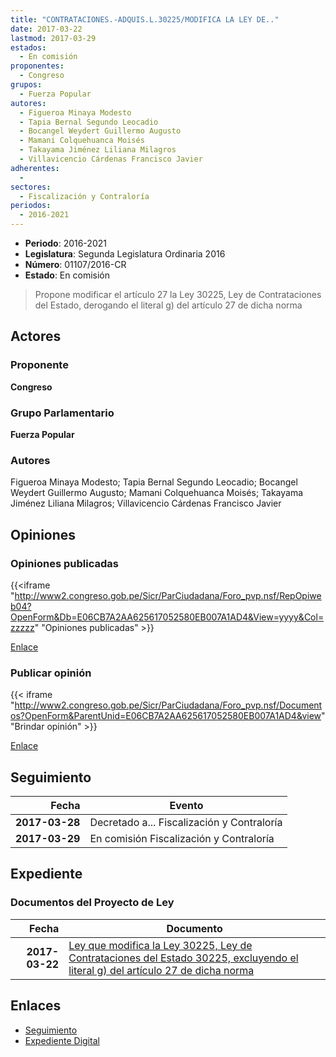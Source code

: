 ```yaml
---
title: "CONTRATACIONES.-ADQUIS.L.30225/MODIFICA LA LEY DE.."
date: 2017-03-22
lastmod: 2017-03-29
estados: 
  - En comisión
proponentes: 
  - Congreso
grupos: 
  - Fuerza Popular
autores: 
  - Figueroa Minaya Modesto
  - Tapia Bernal Segundo Leocadio
  - Bocangel Weydert Guillermo Augusto
  - Mamani Colquehuanca Moisés
  - Takayama Jiménez Liliana Milagros
  - Villavicencio Cárdenas Francisco Javier
adherentes: 
  - 
sectores: 
  - Fiscalización y Contraloría
periodos: 
  - 2016-2021
---
```


- **Periodo**: 2016-2021
- **Legislatura**: Segunda Legislatura Ordinaria 2016
- **Número**: 01107/2016-CR
- **Estado**: En comisión

> Propone modificar el artículo 27 la Ley 30225, Ley de Contrataciones del Estado, derogando el literal g) del artículo 27 de dicha norma


## Actores

### Proponente

**Congreso**

### Grupo Parlamentario

**Fuerza Popular**

### Autores

Figueroa Minaya Modesto; Tapia Bernal Segundo Leocadio; Bocangel Weydert Guillermo Augusto; Mamani Colquehuanca Moisés; Takayama Jiménez Liliana Milagros; Villavicencio Cárdenas Francisco Javier


## Opiniones

### Opiniones publicadas

{{<iframe "http://www2.congreso.gob.pe/Sicr/ParCiudadana/Foro_pvp.nsf/RepOpiweb04?OpenForm&Db=E06CB7A2AA625617052580EB007A1AD4&View=yyyy&Col=zzzzz" "Opiniones publicadas" >}}

[Enlace](http://www2.congreso.gob.pe/Sicr/ParCiudadana/Foro_pvp.nsf/RepOpiweb04?OpenForm&Db=E06CB7A2AA625617052580EB007A1AD4&View=yyyy&Col=zzzzz)
### Publicar opinión

{{< iframe "http://www2.congreso.gob.pe/Sicr/ParCiudadana/Foro_pvp.nsf/Documentos?OpenForm&ParentUnid=E06CB7A2AA625617052580EB007A1AD4&view" "Brindar opinión" >}}

[Enlace](http://www2.congreso.gob.pe/Sicr/ParCiudadana/Foro_pvp.nsf/Documentos?OpenForm&ParentUnid=E06CB7A2AA625617052580EB007A1AD4&view)

## Seguimiento

| Fecha | Evento |
|------:|--------|
| **2017-03-28** | Decretado a... Fiscalización y Contraloría|
| **2017-03-29** | En comisión Fiscalización y Contraloría|


## Expediente


### Documentos del Proyecto de Ley

| Fecha | Documento |
|------:|--------|
| **2017-03-22** | [Ley que modifica la Ley 30225, Ley de Contrataciones del Estado 30225, excluyendo el literal g) del artículo 27 de dicha norma](http://www.leyes.congreso.gob.pe/Documentos/2016_2021/Proyectos_de_Ley_y_de_Resoluciones_Legislativas/PL0110720170322.pdf) |

## Enlaces 

- [Seguimiento](http://www2.congreso.gob.pe/Sicr/TraDocEstProc/CLProLey2016.nsf/f7fff46988ca05b1052578e100829cc7/e563624a3e55065c052580eb007815dc?OpenDocument)
- [Expediente Digital](http://www2.congreso.gob.pe/Sicr/TraDocEstProc/CLProLey2016.nsf/f7fff46988ca05b1052578e100829cc7/e563624a3e55065c052580eb007815dc?OpenDocument&Click=05257FB7005EB655.eb71d0cf91d8294e05256cdf006b5706/$Body/0.1C6C)
